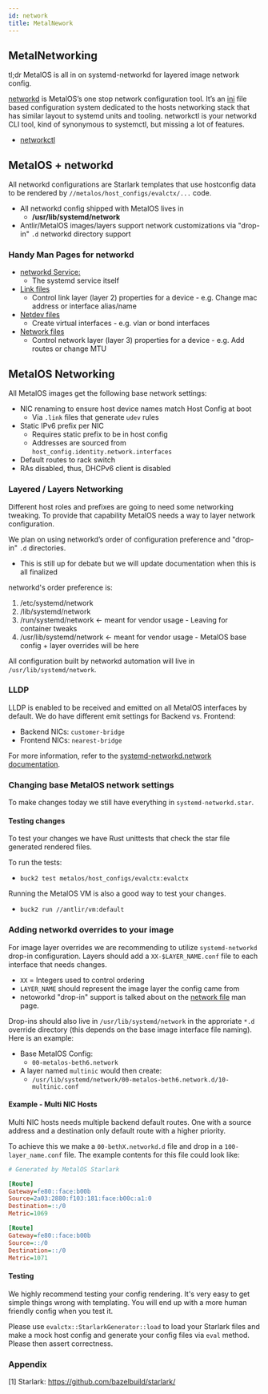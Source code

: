 ```yaml
---
id: network
title: MetalNework
---
```


## MetalNetworking

tl;dr MetalOS is all in on systemd-networkd for layered image network config.

[networkd](https://www.freedesktop.org/software/systemd/man/systemd-networkd.service.html) is MetalOS’s
one stop network configuration tool. It’s an [ini](https://en.wikipedia.org/wiki/INI_file) file based
configuration system dedicated to the hosts networking stack that has similar layout to systemd units
and tooling. networkctl is your networkd CLI tool, kind of synonymous to systemctl, but missing a lot
of features.

* [networkctl](https://www.freedesktop.org/software/systemd/man/networkctl.html)


## MetalOS + networkd

All networkd configurations are Starlark templates that use hostconfig data to be rendered by
`//metalos/host_configs/evalctx/...` code.

- All networkd config shipped with MetalOS lives in
    - **/usr/lib/systemd/network**
- Antlir/MetalOS images/layers support network customizations via "drop-in" `.d` networkd
  directory support

### Handy Man Pages for networkd

- [networkd Service:](https://www.freedesktop.org/software/systemd/man/systemd-networkd.service.html)
    - The systemd service itself
- [Link files](https://www.freedesktop.org/software/systemd/man/systemd.link.html)
    - Control link layer (layer 2) properties for a device - e.g. Change mac address or interface alias/name
- [Netdev files](https://www.freedesktop.org/software/systemd/man/systemd.netdev.html)
    - Create virtual interfaces - e.g. vlan or bond interfaces
- [Network files](https://www.freedesktop.org/software/systemd/man/systemd.network.html)
    - Control network layer (layer 3) properties for a device - e.g. Add routes or change MTU


## MetalOS Networking

All MetalOS images get the following base network settings:

- NIC renaming to ensure host device names match Host Config at boot
  - Via `.link` files that generate `udev` rules
- Static IPv6 prefix per NIC
    - Requires static prefix to be in host config
    - Addresses are sourced from `host_config.identity.network.interfaces`
- Default routes to rack switch
- RAs disabled, thus, DHCPv6 client is disabled


### Layered / Layers Networking

Different host roles and prefixes are going to need some networking tweaking.
To provide that capability MetalOS needs a way to layer network configuration.

We plan on using networkd’s order of configuration preference and "drop-in" `.d` directories.

- This is still up for debate but we will update documentation when this is all finalized

networkd's order preference is:

1. /etc/systemd/network
2. /lib/systemd/network
3. /run/systemd/network  ← meant for vendor usage - Leaving for container tweaks
4. /usr/lib/systemd/network ← meant for vendor usage - MetalOS base config + layer overrides will be here

All configuration built by networkd automation will live in `/usr/lib/systemd/network`.

### LLDP

LLDP is enabled to be received and emitted on all MetalOS interfaces by default.
We do have different emit settings for Backend vs. Frontend:

- Backend NICs: `customer-bridge`
- Frontend NICs: `nearest-bridge`

For more information, refer to the
[systemd-networkd.network documentation](https://www.freedesktop.org/software/systemd/man/systemd.network.html).

### Changing base MetalOS network settings

To make changes today we still have everything in `systemd-networkd.star`.

#### Testing changes

To test your changes we have Rust unittests that check the star file generated rendered files.

To run the tests:

-  `buck2 test metalos/host_configs/evalctx:evalctx`

Running the MetalOS VM is also a good way to test your changes.

- `buck2 run //antlir/vm:default`

### Adding networkd overrides to your image

For image layer overrides we are recommending to utilize `systemd-networkd` drop-in configuration.
Layers should add a `XX-$LAYER_NAME.conf` file to each interface that needs changes.

- `XX` = Integers used to control ordering
- `LAYER_NAME` should represent the image layer the config came from
- netoworkd "drop-in" support is talked about on the
  [network file](https://www.freedesktop.org/software/systemd/man/systemd.network.html)
  man page.

Drop-ins should also live in `/usr/lib/systemd/network` in the approriate `*.d` override directory
(this depends on the base image interface file naming). Here is an example:

- Base MetalOS Config:
  - `00-metalos-beth6.network`
- A layer named `multinic` would then create:
  - `/usr/lib/systemd/network/00-metalos-beth6.network.d/10-multinic.conf`

#### Example - Multi NIC Hosts

Multi NIC hosts needs multiple backend default routes. One with a source address and a destination
only default route with a higher priority.

To achieve this we make a `00-bethX.networkd.d` file and drop in a `100-layer_name.conf` file.
The example contents for this file could look like:

```ini
# Generated by MetalOS Starlark

[Route]
Gateway=fe80::face:b00b
Source=2a03:2880:f103:181:face:b00c:a1:0
Destination=::/0
Metric=1069

[Route]
Gateway=fe80::face:b00b
Source=::/0
Destination=::/0
Metric=1071
```

#### Testing

We highly recommend testing your config rendering. It's very easy to get simple things wrong with
templating. You will end up with a more human friendly config when you test it.

Please use `evalctx::StarlarkGenerator::load` to load your Starlark files and make a mock host
config and generate your config files via `eval` method. Please then assert correctness.

### Appendix

[1] Starlark: https://github.com/bazelbuild/starlark/
